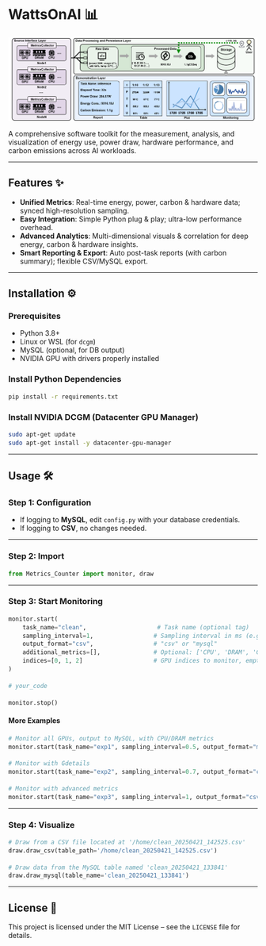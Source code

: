 # WattsOnAI 📊

![WattsOnAi Architecture](architecture.jpg)

A comprehensive software toolkit for the measurement, analysis, and visualization of energy use, power draw, hardware performance, and carbon emissions across AI workloads.

---

## Features ✨

* **Unified Metrics**: Real-time energy, power, carbon & hardware data; synced high-resolution sampling.
* **Easy Integration**: Simple Python plug & play; ultra-low performance overhead.
* **Advanced Analytics**: Multi-dimensional visuals & correlation for deep energy, carbon & hardware insights.
* **Smart Reporting & Export**: Auto post-task reports (with carbon summary); flexible CSV/MySQL export.

---

## Installation ⚙️

### Prerequisites

* Python 3.8+
* Linux or WSL (for `dcgm`)
* MySQL (optional, for DB output)
* NVIDIA GPU with drivers properly installed

### Install Python Dependencies

```bash
pip install -r requirements.txt
```

### Install NVIDIA DCGM (Datacenter GPU Manager)

```bash
sudo apt-get update
sudo apt-get install -y datacenter-gpu-manager
```

---

## Usage 🛠️

### Step 1: Configuration

* If logging to **MySQL**, edit `config.py` with your database credentials.
* If logging to **CSV**, no changes needed.

---

### Step 2: Import

```python
from Metrics_Counter import monitor, draw
```

---

### Step 3: Start Monitoring

```python
monitor.start(
    task_name="clean",                    # Task name (optional tag)
    sampling_interval=1,                 # Sampling interval in ms (e.g., 0.5, 1, 2)
    output_format="csv",                 # "csv" or "mysql"
    additional_metrics=[],               # Optional: ['CPU', 'DRAM', 'Gdetails', 'fp64', 'fp32', 'fp16']
    indices=[0, 1, 2]                    # GPU indices to monitor, empty = all
)

# your_code

monitor.stop()
```

#### More Examples

```python
# Monitor all GPUs, output to MySQL, with CPU/DRAM metrics
monitor.start(task_name="exp1", sampling_interval=0.5, output_format="mysql", additional_metrics=['CPU','DRAM'])

# Monitor with Gdetails
monitor.start(task_name="exp2", sampling_interval=0.7, output_format="csv", additional_metrics=['Gdetails'])

# Monitor with advanced metrics
monitor.start(task_name="exp3", sampling_interval=1, output_format="csv", additional_metrics=['CPU','DRAM','Gdetails','fp64','fp32','fp16'])
```

---

### Step 4: Visualize

```python
# Draw from a CSV file located at '/home/clean_20250421_142525.csv'
draw.draw_csv(table_path='/home/clean_20250421_142525.csv')

# Draw data from the MySQL table named 'clean_20250421_133841'
draw.draw_mysql(table_name='clean_20250421_133841')
```
---

## License 📄

This project is licensed under the MIT License – see the `LICENSE` file for details.

